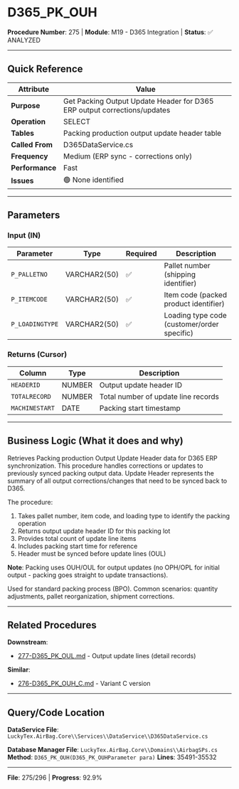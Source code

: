 # D365_PK_OUH

**Procedure Number**: 275 | **Module**: M19 - D365 Integration | **Status**: ✅ ANALYZED

---

## Quick Reference

| Attribute | Value |
|-----------|-------|
| **Purpose** | Get Packing Output Update Header for D365 ERP output corrections/updates |
| **Operation** | SELECT |
| **Tables** | Packing production output update header table |
| **Called From** | D365DataService.cs |
| **Frequency** | Medium (ERP sync - corrections only) |
| **Performance** | Fast |
| **Issues** | 🟢 None identified |

---

## Parameters

### Input (IN)

| Parameter | Type | Required | Description |
|-----------|------|----------|-------------|
| `P_PALLETNO` | VARCHAR2(50) | ✅ | Pallet number (shipping identifier) |
| `P_ITEMCODE` | VARCHAR2(50) | ✅ | Item code (packed product identifier) |
| `P_LOADINGTYPE` | VARCHAR2(50) | ✅ | Loading type code (customer/order specific) |

### Returns (Cursor)

| Column | Type | Description |
|--------|------|-------------|
| `HEADERID` | NUMBER | Output update header ID |
| `TOTALRECORD` | NUMBER | Total number of update line records |
| `MACHINESTART` | DATE | Packing start timestamp |

---

## Business Logic (What it does and why)

Retrieves Packing production Output Update Header data for D365 ERP synchronization. This procedure handles corrections or updates to previously synced packing output data. Update Header represents the summary of all output corrections/changes that need to be synced back to D365.

The procedure:
1. Takes pallet number, item code, and loading type to identify the packing operation
2. Returns output update header ID for this packing lot
3. Provides total count of update line items
4. Includes packing start time for reference
5. Header must be synced before update lines (OUL)

**Note**: Packing uses OUH/OUL for output updates (no OPH/OPL for initial output - packing goes straight to update transactions).

Used for standard packing process (BPO). Common scenarios: quantity adjustments, pallet reorganization, shipment corrections.

---

## Related Procedures

**Downstream**:
- [277-D365_PK_OUL.md](./277-D365_PK_OUL.md) - Output update lines (detail records)

**Similar**:
- [276-D365_PK_OUH_C.md](./276-D365_PK_OUH_C.md) - Variant C version

---

## Query/Code Location

**DataService File**: `LuckyTex.AirBag.Core\\Services\\DataService\\D365DataService.cs`

**Database Manager File**: `LuckyTex.AirBag.Core\\Domains\\AirbagSPs.cs`
**Method**: `D365_PK_OUH(D365_PK_OUHParameter para)`
**Lines**: 35491-35532

---

**File**: 275/296 | **Progress**: 92.9%
